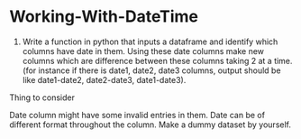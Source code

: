 # Working-With-DateTime
1) Write a function in python that inputs a dataframe and identify which columns have date in them. Using these date columns make new columns which are difference between these columns taking 2 at a time. (for instance if there is date1, date2, date3 columns, output should be like date1-date2, date2-date3, date1-date3). 

Thing to consider

Date column might have some invalid entries in them. 
Date can be of different format throughout the column.
Make a dummy dataset by yourself.
